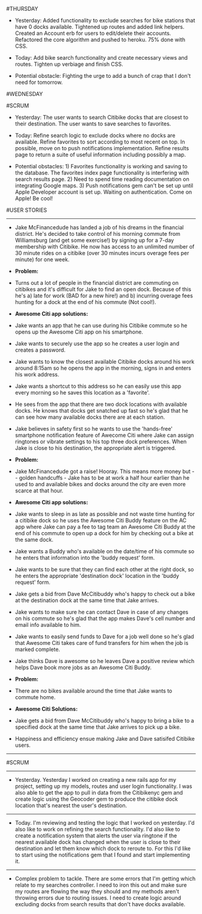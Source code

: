 #THURSDAY  
* Yesterday: Added functionality to exclude searches for bike stations that have 0 docks available. Tightened up routes and added link helpers. Created an Account erb for users to edit/delete their accounts. Refactored the core algorithm and pushed to heroku. 75% done with CSS. 

* Today: Add bike search functionality and create necessary views and routes. Tighten up verbiage and finish CSS. 

* Potential obstacle: Fighting the urge to add a bunch of crap that I don't need for tomorrow. 

#WEDNESDAY

#SCRUM

* Yesterday: The user wants to search Citibike docks that are closest to their destination. The user wants to save searches to favorites.

* Today: Refine search logic to exclude docks where no docks are available. Refine favorites to sort according to most recent on top. In possible, move on to push notifications implementation. Refine results page to return a suite of useful information including possibly a map. 

* Potential obstacles: 1) Favorites functionality is working and saving to the database. The favorites index page functionality is interfering with search results page. 2) Need to spend time reading documentation on integrating Google maps. 3) Push notifications gem can't be set up until Apple Developer account is set up. Waiting on authentication. Come on Apple! Be cool! 


#USER STORIES

---

* Jake McFinancedude has landed a job of his dreams in the financial district. He's decided to take control of his morning commute from Williamsburg  (and get some exercise!) by signing up for a 7-day membership with Citibike. He now has access to an unlimited number of 30 minute rides on a citibike (over 30 minutes incurs overage fees per minute) for one week. 

* **Problem:**
* Turns out a lot of people in the financial district are commuting on citibikes and it's difficult for Jake to find an open dock. Because of this he's a) late for work (BAD for a new hire!) and b) incurring overage fees hunting for a dock at the end of his commute (Not cool!). 

* **Awesome Citi app solutions:**
* Jake wants an app that he can use during his Citibike commute so he opens up the Awesome Citi app on his smartphone. 
* Jake wants to securely use the app so he creates a user login and creates a password.
* Jake wants to know the closest available Citibike docks around his work around 8:15am so he opens the app in the morning, signs in and enters his work address. 
* Jake wants a shortcut to this address so he can easily use this app every morning so he saves this location as a 'favorite'.
* He sees from the app that there are two dock locations with available docks. He knows that docks get snatched up fast so he's glad that he can see how many available docks there are at each station. 
* Jake believes in safety first so he wants to use the 'hands-free' smartphone notification feature of Awecome Citi where Jake can assign ringtones or vibrate settings to his top three dock preferences. When Jake is close to his destination, the appropriate alert is triggered. 

* **Problem:**
* Jake McFinancedude got a raise! Hooray. This means more money but -- golden handcuffs - Jake has to be at work a half hour earlier than he used to and available bikes and docks around the city are even more scarce at that hour. 

* **Awesome Citi app solutions:**
* Jake wants to sleep in as late as possible and not waste time hunting for a citibike dock so he uses the Awesome Citi Buddy feature on the AC app where Jake can pay a fee to tag team an Awesome Citi Buddy at the end of his commute to open up a dock for him by checking out a bike at the same dock. 
* Jake wants a Buddy who's available on the date/time of his commute so he enters that information into the 'buddy request' form.
* Jake wants to be sure that they can find each other at the right dock, so he enters the appropriate 'destination dock' location in the 'buddy request' form.
* Jake gets a bid from Dave McCitibuddy who's happy to check out a bike at the destination dock at the same time that Jake arrives. 
* Jake wants to make sure he can contact Dave in case of any changes on his commute so he's glad that the app makes Dave's cell number and email info available to him.
* Jake wants to easily send funds to Dave for a job well done so he's glad that Awesome Citi takes care of fund transfers for him when the job is marked complete.
* Jake thinks Dave is awesome so he leaves Dave a positive review which helps Dave book more jobs as an Awesome Citi Buddy. 

* **Problem:**
* There are no bikes available around the time that Jake wants to commute home.

* **Awesome Citi Solutions:**
* Jake gets a bid from Dave McCitibuddy who's happy to bring a bike to a specified dock at the same time that Jake arrives to pick up a bike. 
* Happiness and efficiency ensue making Jake and Dave satisifed Citibike users. 

---


#SCRUM 

---

* Yesterday. Yesterday I worked on creating a new rails app for my project, setting up my models, routes and user login functionality. I was also able to get the app to pull in data from the Citibikenyc gem and create logic using the Geocoder gem to produce the citibike dock location that's nearest the user's destination. 

---

* Today. I'm reviewing and testing the logic that I worked on yesterday. I'd also like to work on refining the search functionality.  I'd also like to create a notification system that alerts the user via ringtone if the nearest available dock has changed when the user is close to their destination and let them know which dock to reroute to. For this I'd like to start using the notifications gem that I found and start implementing it. 


---

* Complex problem to tackle. There are some errors that I'm getting which relate to my searches controller. I need to iron this out and make sure my routes are flowing the way they should and my methods aren't throwing errors due to routing issues. I need to create logic around excluding docks from search results that don't have docks available. 





